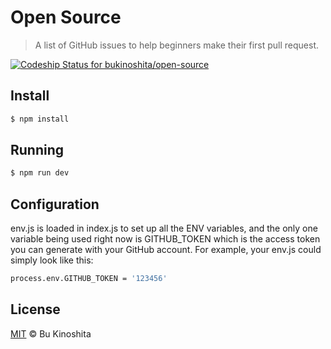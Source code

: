 # Open Source
> A list of GitHub issues to help beginners make their first pull request.

[![Codeship Status for bukinoshita/open-source](https://app.codeship.com/projects/d692e190-dd20-0134-9492-6a1dce034df0/status?branch=master)](https://app.codeship.com/projects/204511)

## Install
```bash
$ npm install
```

## Running
```bash
$ npm run dev
```

## Configuration
env.js is loaded in index.js to set up all the ENV variables, and the only one
variable being used right now is GITHUB_TOKEN which is the access token you can
generate with your GitHub account. For example, your env.js could simply look
like this:

```bash
process.env.GITHUB_TOKEN = '123456'
```

## License
[MIT](https://github.com/bukinoshita/open-source/blob/master/LICENSE) &copy; Bu Kinoshita
